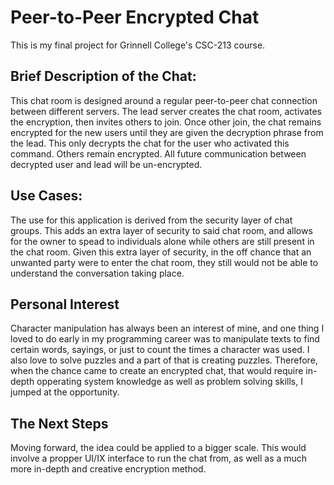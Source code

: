 # Peer-to-Peer Encrypted Chat
This is my final project for Grinnell College's CSC-213 course. 
## Brief Description of the Chat: 
This chat room is designed around a regular peer-to-peer chat connection between different servers. The lead server creates the chat room, activates the encryption, then invites others to join. Once other join, the chat remains encrypted for the new users until they are given the decryption phrase from the lead. This only decrypts the chat for the user who activated this command. Others remain encrypted. All future communication between decrypted user and lead will be un-encrypted.  
## Use Cases:
The use for this application is derived from the security layer of chat groups. This adds an extra layer of security to said chat room, and allows for the owner to spead to individuals alone while others are still present in the chat room. Given this extra layer of security, in the off chance that an unwanted party were to enter the chat room, they still would not be able to understand the conversation taking place. 
## Personal Interest
Character manipulation has always been an interest of mine, and one thing I loved to do early in my programming career was to manipulate texts to find certain words, sayings, or just to count the times a character was used. I also love to solve puzzles and a part of that is creating puzzles. Therefore, when the chance came to create an encrypted chat, that would require in-depth opperating system knowledge as well as problem solving skills, I jumped at the opportunity. 
## The Next Steps
Moving forward, the idea could be applied to a bigger scale. This would involve a propper UI/IX interface to run the chat from, as well as a much more in-depth and creative encryption method.  

